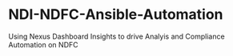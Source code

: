 # NDI-NDFC-Ansible-Automation
Using Nexus Dashboard Insights to drive Analyis and Compliance Automation on NDFC
